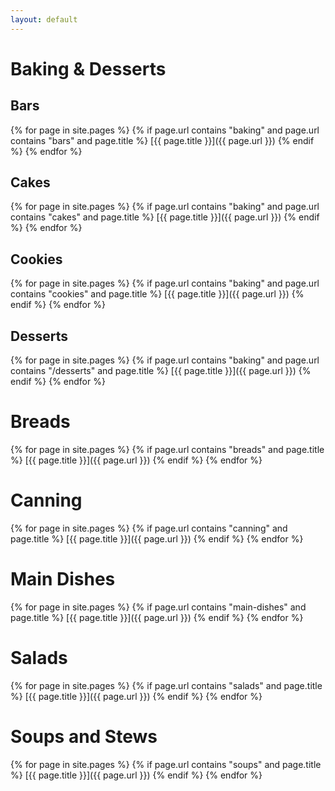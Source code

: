 ```yaml
---
layout: default
---
```


# Baking & Desserts

## Bars

{% for page in site.pages %}
{% if page.url contains "baking" and page.url contains "bars" and page.title %}
[{{ page.title }}]({{ page.url }})
{% endif %}
{% endfor %}


## Cakes

{% for page in site.pages %}
{% if page.url contains "baking" and page.url contains "cakes" and page.title %}
[{{ page.title }}]({{ page.url }})
{% endif %}
{% endfor %}

## Cookies

{% for page in site.pages %}
{% if page.url contains "baking" and page.url contains "cookies" and page.title %}
[{{ page.title }}]({{ page.url }})
{% endif %}
{% endfor %}


## Desserts

{% for page in site.pages %}
{% if page.url contains "baking" and page.url contains "/desserts" and page.title %}
[{{ page.title }}]({{ page.url }})
{% endif %}
{% endfor %}

# Breads

{% for page in site.pages %}
{% if page.url contains "breads" and page.title %}
[{{ page.title }}]({{ page.url }})
{% endif %}
{% endfor %}


# Canning

{% for page in site.pages %}
{% if page.url contains "canning" and page.title %}
[{{ page.title }}]({{ page.url }})
{% endif %}
{% endfor %}



# Main Dishes

{% for page in site.pages %}
{% if page.url contains "main-dishes" and page.title %}
[{{ page.title }}]({{ page.url }})
{% endif %}
{% endfor %}

# Salads

{% for page in site.pages %}
{% if page.url contains "salads" and page.title %}
[{{ page.title }}]({{ page.url }})
{% endif %}
{% endfor %}



# Soups and Stews

{% for page in site.pages %}
{% if page.url contains "soups" and page.title %}
[{{ page.title }}]({{ page.url }})
{% endif %}
{% endfor %}
